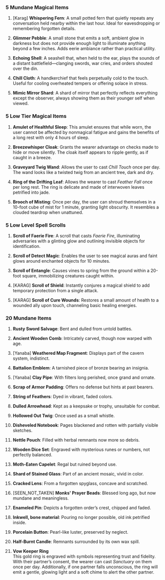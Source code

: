 ### 5 Mundane Magical Items
1. [Karag] **Whispering Fern**: A small potted fern that quietly repeats any conversation held nearby within the last hour. Ideal for eavesdropping or remembering forgotten details.

2. **Glimmer Pebble**: A small stone that emits a soft, ambient glow in darkness but does not provide enough light to illuminate anything beyond a few inches. Adds eerie ambiance rather than practical utility.

3. **Echoing Shell**: A seashell that, when held to the ear, plays the sounds of a distant battlefield—clanging swords, war cries, and orders shouted over the din.

4. **Chill Cloth**: A handkerchief that feels perpetually cold to the touch. Useful for cooling overheated tempers or offering solace in stress.

5. **Mimic Mirror Shard**: A shard of mirror that perfectly reflects everything except the observer, always showing them as their younger self when viewed.


### 5 Low Tier Magical Items
1. **Amulet of Healthful Sleep**: This amulet ensures that while worn, the user cannot be affected by nonmagical fatigue and gains the benefits of a long rest with only 4 hours of sleep.

2. **Breezewhisper Cloak**: Grants the wearer advantage on checks made to hide or move silently. The cloak itself appears to ripple gently, as if caught in a breeze.

3. **Graveyard Twig Wand**: Allows the user to cast *Chill Touch* once per day. The wand looks like a twisted twig from an ancient tree, dark and dry.

4. **Ring of the Drifting Leaf**: Allows the wearer to cast *Feather Fall* once per long rest. The ring is delicate and made of interwoven leaves petrified into jade.

5. **Brooch of Misting**: Once per day, the user can shroud themselves in a 10-foot cube of mist for 1 minute, granting light obscurity. It resembles a clouded teardrop when unattuned.

### 5 Low Level Spell Scrolls
1. **Scroll of Faerie Fire**: A scroll that casts *Faerie Fire*, illuminating adversaries with a glinting glow and outlining invisible objects for identification.

2. **Scroll of Detect Magic**: Enables the user to see magical auras and faint glows around enchanted objects for 10 minutes.

3. **Scroll of Entangle**: Causes vines to spring from the ground within a 20-foot square, immobilizing creatures caught within.

4. [KARAG] **Scroll of Shield**: Instantly conjures a magical shield to add temporary protection from a single attack.

5. [KARAG] **Scroll of Cure Wounds**: Restores a small amount of health to a wounded ally upon touch, channeling basic healing energies.

### 20 Mundane Items
1. **Rusty Sword Salvage**: Bent and dulled from untold battles.
2. **Ancient Wooden Comb**: Intricately carved, though now warped with age.
3. [Yanaba] **Weathered Map Fragment**: Displays part of the cavern system, indistinct.
4. **Battalion Emblem**: A tarnished piece of bronze bearing an insignia.
5. [Yanaba] **Clay Pipe**: With filters long perished, once grand and ornate.
6. **Scrap of Armor Padding**: Offers no defense but hints at past bearers.
7. **String of Feathers**: Dyed in vibrant, faded colors.
8. **Dulled Arrowhead**: Kept as a keepsake or trophy, unsuitable for combat.
9. **Hollowed Out Twig**: Once used as a small whistle.
10. **Disheveled Notebook**: Pages blackened and rotten with partially visible sketches.
11. **Nettle Pouch**: Filled with herbal remnants now more so debris.
12. **Wooden Dice Set**: Engraved with mysterious runes or numbers, not perfectly balanced.
13. **Moth-Eaten Capelet**: Regal but ruined beyond use.
14. **Shard of Stained Glass**: Part of an ancient mosaic, vivid in color.
15. **Cracked Lens**: From a forgotten spyglass, concave and scratched.
16. [SEEN_NOT_TAKEN] **Monks' Prayer Beads**: Blessed long ago, but now mundane and meaningless.
17. **Enameled Pin**: Depicts a forgotten order’s crest, chipped and faded.
18. **Inkwell, bone material**: Pouring no longer possible, old ink petrified inside.
19. **Porcelain Button**: Pearl-like luster, preserved by neglect.
20. **Half-Burnt Candle**: Remnants surrounded by its own wax spill.








4. **Vow Keeper Ring**  
   This gold ring is engraved with symbols representing trust and fidelity. With their partner’s consent, the wearer can cast *Sanctuary* on them once per day. Additionally, if one partner falls unconscious, the ring will emit a gentle, glowing light and a soft chime to alert the other partner.